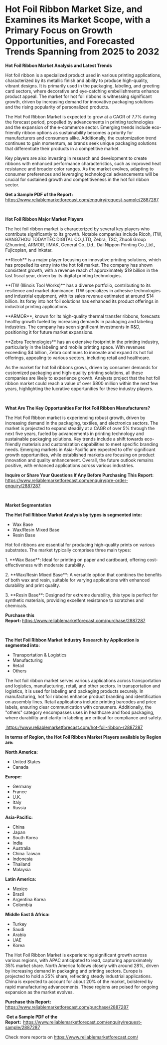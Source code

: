 <p><h1>Hot Foil Ribbon Market Size, and Examines its Market Scope, with a Primary Focus on Growth Opportunities, and Forecasted Trends Spanning from 2025 to 2032</h1></p><p><strong>Hot Foil Ribbon Market Analysis and Latest Trends</strong></p>
<p><p>Hot foil ribbon is a specialized product used in various printing applications, characterized by its metallic finish and ability to produce high-quality, vibrant designs. It is primarily used in the packaging, labeling, and greeting card sectors, where decorative and eye-catching embellishments enhance product appeal. The market for hot foil ribbons is witnessing significant growth, driven by increasing demand for innovative packaging solutions and the rising popularity of personalized products.</p><p>The Hot Foil Ribbon Market is expected to grow at a CAGR of 7.7% during the forecast period, propelled by advancements in printing technologies and the expansion of the e-commerce sector. Emerging trends include eco-friendly ribbon options as sustainability becomes a priority for manufacturers and consumers alike. Additionally, the customization trend continues to gain momentum, as brands seek unique packaging solutions that differentiate their products in a competitive market.</p><p>Key players are also investing in research and development to create ribbons with enhanced performance characteristics, such as improved heat resistance and broader color ranges. As the market evolves, adapting to consumer preferences and leveraging technological advancements will be crucial for sustained growth and competitiveness in the hot foil ribbon sector.</p></p>
<p><strong>Get a Sample PDF of the Report:&nbsp;</strong> <a href="https://www.reliablemarketforecast.com/enquiry/request-sample/2887287?utm_campaign=3129&utm_medium=2&utm_source=Github&utm_content=ia&utm_term=14032025&utm_id=hot-foil-ribbon">https://www.reliablemarketforecast.com/enquiry/request-sample/2887287</a></p>
<p>&nbsp;</p>
<p><strong>Hot Foil Ribbon Major Market Players</strong></p>
<p><p>The hot foil ribbon market is characterized by several key players who contribute significantly to its growth. Notable companies include Ricoh, ITW, HANGZHOU TODAYTEC DIGITAL CO.,LTD, Zebra, TSC, Zhuoli Group (Zhuorim), ARMOR, IIMAK, General Co.,Ltd., Dai Nippon Printing Co.,Ltd., Fujicopian, and Inkstar.</p><p>**Ricoh** is a major player focusing on innovative printing solutions, which has propelled its entry into the hot foil market. The company has shown consistent growth, with a revenue reach of approximately $19 billion in the last fiscal year, driven by its digital printing technologies.</p><p>**ITW (Illinois Tool Works)** has a diverse portfolio, contributing to its resilience and market dominance. ITW specializes in adhesive technologies and industrial equipment, with its sales revenue estimated at around $14 billion. Its foray into hot foil solutions has enhanced its product offerings in industrial printing applications.</p><p>**ARMOR**, known for its high-quality thermal transfer ribbons, forecasts healthy growth fueled by increasing demands in packaging and labeling industries. The company has seen significant investments in R&D, positioning it for future market expansions. </p><p>**Zebra Technologies** has an extensive footprint in the printing industry, particularly in the labeling and mobile printing space. With revenues exceeding $4 billion, Zebra continues to innovate and expand its hot foil offerings, appealing to various sectors, including retail and healthcare.</p><p>As the market for hot foil ribbons grows, driven by consumer demands for customized packaging and high-quality printing solutions, all these companies are likely to experience growth. Analysts project that the hot foil ribbon market could reach a value of over $800 million within the next few years, highlighting the lucrative opportunities for these industry players.</p></p>
<p>&nbsp;</p>
<p><strong>What Are The Key Opportunities For Hot Foil Ribbon Manufacturers?</strong></p>
<p><p>The Hot Foil Ribbon market is experiencing robust growth, driven by increasing demand in the packaging, textiles, and electronics sectors. The market is projected to expand steadily at a CAGR of over 5% through the next five years, fueled by advancements in printing technology and sustainable packaging solutions. Key trends include a shift towards eco-friendly materials and customization capabilities to meet specific branding needs. Emerging markets in Asia-Pacific are expected to offer significant growth opportunities, while established markets are focusing on product innovation and quality enhancement. Overall, the future outlook remains positive, with enhanced applications across various industries.</p></p>
<p><strong>Inquire or Share Your Questions If Any Before Purchasing This Report:</strong> <a href="https://www.reliablemarketforecast.com/enquiry/pre-order-enquiry/2887287?utm_campaign=3129&utm_medium=2&utm_source=Github&utm_content=ia&utm_term=14032025&utm_id=hot-foil-ribbon">https://www.reliablemarketforecast.com/enquiry/pre-order-enquiry/2887287</a></p>
<p>&nbsp;</p>
<p><strong>Market Segmentation</strong></p>
<p><strong>The Hot Foil Ribbon Market Analysis by types is segmented into:</strong></p>
<p><ul><li>Wax Base</li><li>Wax/Resin Mixed Base</li><li>Resin Base</li></ul></p>
<p><p>Hot foil ribbons are essential for producing high-quality prints on various substrates. The market typically comprises three main types: </p><p>1. **Wax Base**: Ideal for printing on paper and cardboard, offering cost-effectiveness with moderate durability.  </p><p>2. **Wax/Resin Mixed Base**: A versatile option that combines the benefits of both wax and resin, suitable for varying applications with enhanced durability and print quality.  </p><p>3. **Resin Base**: Designed for extreme durability, this type is perfect for synthetic materials, providing excellent resistance to scratches and chemicals.</p></p>
<p><strong>Purchase this Report:&nbsp;</strong><a href="https://www.reliablemarketforecast.com/purchase/2887287?utm_campaign=3129&utm_medium=2&utm_source=Github&utm_content=ia&utm_term=14032025&utm_id=hot-foil-ribbon">https://www.reliablemarketforecast.com/purchase/2887287</a></p>
<p>&nbsp;</p>
<p><strong>The Hot Foil Ribbon Market Industry Research by Application is segmented into:</strong></p>
<p><ul><li>Transportation & Logistics</li><li>Manufacturing</li><li>Retail</li><li>Others</li></ul></p>
<p><p>The hot foil ribbon market serves various applications across transportation and logistics, manufacturing, retail, and other sectors. In transportation and logistics, it is used for labeling and packaging products securely. In manufacturing, hot foil ribbons enhance product branding and identification on assembly lines. Retail applications include printing barcodes and price labels, ensuring clear communication with consumers. Additionally, the "others" category encompasses uses in healthcare and food packaging, where durability and clarity in labeling are critical for compliance and safety.</p></p>
<p><a href="https://www.reliablemarketforecast.com/hot-foil-ribbon-r2887287?utm_campaign=3129&utm_medium=2&utm_source=Github&utm_content=ia&utm_term=14032025&utm_id=hot-foil-ribbon">&nbsp;https://www.reliablemarketforecast.com/hot-foil-ribbon-r2887287</a></p>
<p><strong>In terms of Region, the Hot Foil Ribbon Market Players available by Region are:</strong></p>
<p>
    <p> <strong> North America: </strong>
        <ul>
            <li>United States</li>
            <li>Canada</li>
        </ul>
        </p> 
    <p> <strong> Europe: </strong>
        <ul>
            <li>Germany</li>
            <li>France</li>
            <li>U.K.</li>
            <li>Italy</li>
            <li>Russia</li>
        </ul>
        </p> 
    <p> <strong> Asia-Pacific: </strong>
        <ul>
            <li>China</li>
            <li>Japan</li>
            <li>South Korea</li>
            <li>India</li>
            <li>Australia</li>
            <li>China Taiwan</li>
            <li>Indonesia</li>
            <li>Thailand</li>
            <li>Malaysia</li>
        </ul>
        </p> 
    <p> <strong> Latin America: </strong>
        <ul>
            <li>Mexico</li>
            <li>Brazil</li>
            <li>Argentina Korea</li>
            <li>Colombia</li>
        </ul>
        </p> 
    <p> <strong> Middle East & Africa: </strong>
        <ul>
            <li>Turkey</li>
            <li>Saudi</li>
            <li>Arabia</li>
            <li>UAE</li>
            <li>Korea</li>
        </ul>
    </p>
    </p>
<p><p>The Hot Foil Ribbon Market is experiencing significant growth across various regions, with APAC anticipated to lead, capturing approximately 35% market share. North America follows closely with around 28%, driven by increasing demand in packaging and printing sectors. Europe is projected to hold a 25% share, reflecting steady industrial applications. China is expected to account for about 20% of the market, bolstered by rapid manufacturing advancements. These regions are poised for ongoing expansion as the market evolves.</p></p>
<p><strong>Purchase this Report: </strong><a href="https://www.reliablemarketforecast.com/purchase/2887287?utm_campaign=3129&utm_medium=2&utm_source=Github&utm_content=ia&utm_term=14032025&utm_id=hot-foil-ribbon">https://www.reliablemarketforecast.com/purchase/2887287</a></p>
<p>&nbsp;<strong>Get a Sample PDF of the Report:&nbsp;&nbsp;</strong><a href="https://www.reliablemarketforecast.com/enquiry/request-sample/2887287?utm_campaign=3129&utm_medium=2&utm_source=Github&utm_content=ia&utm_term=14032025&utm_id=hot-foil-ribbon">https://www.reliablemarketforecast.com/enquiry/request-sample/2887287</a></p>
<p><strong></strong></p>
<p>Check more reports on <a href="https://www.reliablemarketforecast.com/?utm_campaign=3129&utm_medium=2&utm_source=Github&utm_content=ia&utm_term=14032025&utm_id=hot-foil-ribbon">https://www.reliablemarketforecast.com/</a></p>